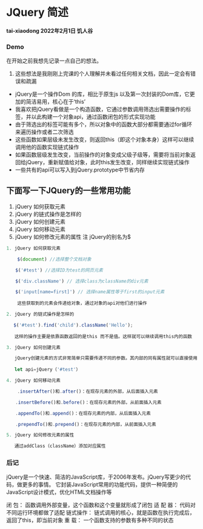 #  JQuery 简述
#### tai-xiaodong 2022年2月1日 饥人谷

### Demo
在开始之前我想先记录一点自己的想法。
1. 这些想法是我刚刚上完课的个人理解并未看过任何相关文档，因此一定会有错误和疏漏
* jQuery是一个操作Dom 的库，相比于原生js 以及第一次封装的Dom库，它更加的简洁易用，核心在于‘this’
* 我喜欢把jQuery看做是一个构造函数，它通过参数调用筛选出需要操作的标签，并以此构建一个对象api，通过函数闭包的形式实现功能
* 由于筛选出的标签可能有多个，所以对象中的函数大部分都需要通过for循环来遍历操作或者二次筛选
* 这些函数如果层级未发生改变，则返回this（即这个对象本身）这样可以继续调用他的函数实现链式操作
* 如果函数层级发生改变，当前操作的对象变成父级子级等，需要将当前对象返回给jQuery，重新赋值给对象，此时this发生改变，同样继续实现链式操作
* 一些共有的api可以写入到jQuery.prototype中节省内存

## 下面写一下JQuery的一些常用功能
1. jQuery 如何获取元素
2. jQuery 的链式操作是怎样的
3. jQuery 如何创建元素
4. jQuery 如何移动元素
5. jQuery 如何修改元素的属性
注 jQuery的别名为$

~~~js
1. jQuery 如何获取元素

    $(document) //选择整个文档对象

　　$('#test') //选择ID为test的网页元素

　　$('div.className') // 选择class为className的div元素

　　$('input[name=first]') // 选择name属性等于first的input元素
  
    这些获取到的元素会传递给对象，通过对象的api对他们进行操作
~~~
~~~js
2. jQuery 的链式操作是怎样的

　 $('#test').find('child').className('Hello');
  
   这样的操作主要是依靠函数返回的是this 而不是值。这样就可以继续调用this内的函数
~~~
~~~js
3. jQuery 如何创建元素

   jQuery创建元素的方式非常简单只需要传递不同的参数。其内部的同有属性就可以直接使用
   
   let api=jQuery（'#test'）
~~~
~~~js
4. jQuery 如何移动元素

    .insertAfter()和.after()：在现存元素的外部，从后面插入元素

　　.insertBefore()和.before()：在现存元素的外部，从前面插入元素

　　.appendTo()和.append()：在现存元素的内部，从后面插入元素

　　.prependTo()和.prepend()：在现存元素的内部，从前面插入元素
~~~
~~~js
5. jQuery 如何修改元素的属性

   通过addClass（className）添加对应属性
~~~
### 后记
jQuery是一个快速、简洁的JavaScript库，于2006年发布。jQuery写更少的代码，做更多的事情。
它封装JavaScript常用的功能代码，提供一种简便的JavaScript设计模式，优化HTML文档操作等

闭    包：  函数调用外部变量，这个函数和这个变量就形成了闭包
适 配 器：  代码对不同运行环境都做了适配
链式操作：  链式调用的核心，就是函数在执行完成后，返回了this，即当前对象
重    载： 一个函数支持的参数有多种不同的状态
